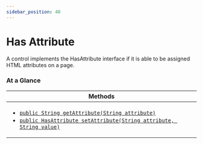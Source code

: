 ```yaml
---
sidebar_position: 40
---
```



# Has Attribute

A control implements the HasAttribute interface if it is able to be assigned HTML attributes on a page.

### At a Glance

| Methods |
|------------|
| <ul><li>[`public String getAttribute(String attribute)`](#)</li><li>[`public HasAttribute setAttribute(String attribute, String value)`](#)</li></ul>|